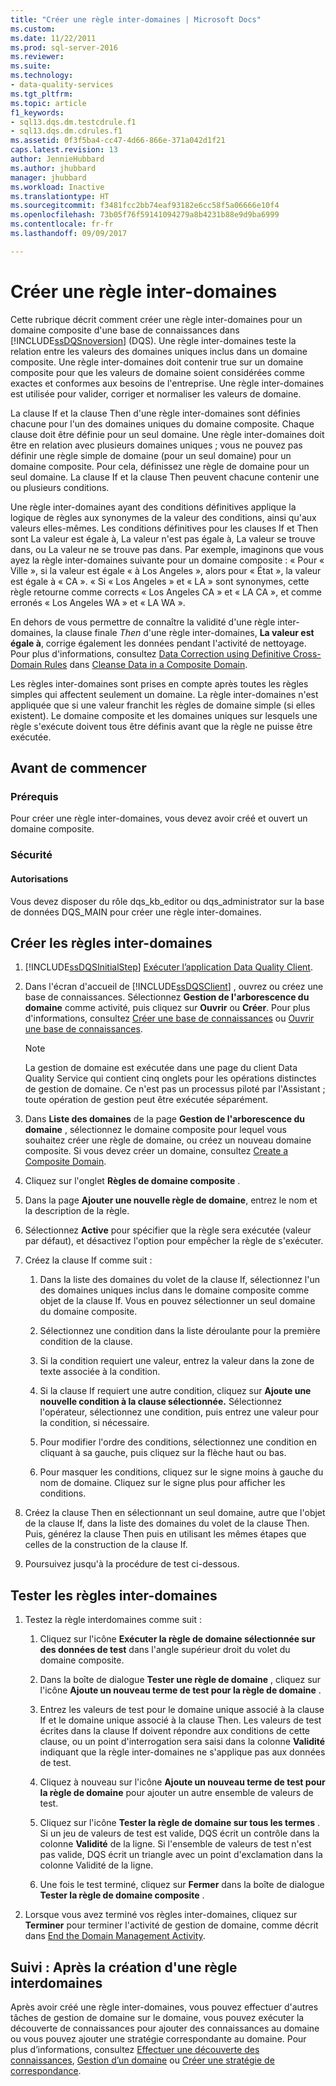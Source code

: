 ```yaml
---
title: "Créer une règle inter-domaines | Microsoft Docs"
ms.custom: 
ms.date: 11/22/2011
ms.prod: sql-server-2016
ms.reviewer: 
ms.suite: 
ms.technology:
- data-quality-services
ms.tgt_pltfrm: 
ms.topic: article
f1_keywords:
- sql13.dqs.dm.testcdrule.f1
- sql13.dqs.dm.cdrules.f1
ms.assetid: 0f3f5ba4-cc47-4d66-866e-371a042d1f21
caps.latest.revision: 13
author: JennieHubbard
ms.author: jhubbard
manager: jhubbard
ms.workload: Inactive
ms.translationtype: HT
ms.sourcegitcommit: f3481fcc2bb74eaf93182e6cc58f5a06666e10f4
ms.openlocfilehash: 73b05f76f59141094279a8b4231b88e9d9ba6999
ms.contentlocale: fr-fr
ms.lasthandoff: 09/09/2017

---
```

# <a name="create-a-cross-domain-rule"></a>Créer une règle inter-domaines
  Cette rubrique décrit comment créer une règle inter-domaines pour un domaine composite d'une base de connaissances dans [!INCLUDE[ssDQSnoversion](../includes/ssdqsnoversion-md.md)] (DQS). Une règle inter-domaines teste la relation entre les valeurs des domaines uniques inclus dans un domaine composite. Une règle inter-domaines doit contenir true sur un domaine composite pour que les valeurs de domaine soient considérées comme exactes et conformes aux besoins de l'entreprise. Une règle inter-domaines est utilisée pour valider, corriger et normaliser les valeurs de domaine.  
  
 La clause If et la clause Then d'une règle inter-domaines sont définies chacune pour l'un des domaines uniques du domaine composite. Chaque clause doit être définie pour un seul domaine. Une règle inter-domaines doit être en relation avec plusieurs domaines uniques ; vous ne pouvez pas définir une règle simple de domaine (pour un seul domaine) pour un domaine composite. Pour cela, définissez une règle de domaine pour un seul domaine. La clause If et la clause Then peuvent chacune contenir une ou plusieurs conditions.  
  
 Une règle inter-domaines ayant des conditions définitives applique la logique de règles aux synonymes de la valeur des conditions, ainsi qu'aux valeurs elles-mêmes. Les conditions définitives pour les clauses If et Then sont La valeur est égale à, La valeur n'est pas égale à, La valeur se trouve dans, ou La valeur ne se trouve pas dans. Par exemple, imaginons que vous ayez la règle inter-domaines suivante pour un domaine composite : « Pour « Ville », si la valeur est égale « à Los Angeles », alors pour « État », la valeur est égale à « CA ». « Si « Los Angeles » et « LA » sont synonymes, cette règle retourne comme corrects « Los Angeles CA » et « LA CA », et comme erronés « Los Angeles WA » et « LA WA ».  
  
 En dehors de vous permettre de connaître la validité d'une règle inter-domaines, la clause finale *Then* d'une règle inter-domaines, **La valeur est égale à**, corrige également les données pendant l'activité de nettoyage. Pour plus d'informations, consultez [Data Correction using Definitive Cross-Domain Rules](../data-quality-services/cleanse-data-in-a-composite-domain.md#CDCorrection) dans [Cleanse Data in a Composite Domain](../data-quality-services/cleanse-data-in-a-composite-domain.md).  
  
 Les règles inter-domaines sont prises en compte après toutes les règles simples qui affectent seulement un domaine. La règle inter-domaines n'est appliquée que si une valeur franchit les règles de domaine simple (si elles existent). Le domaine composite et les domaines uniques sur lesquels une règle s'exécute doivent tous être définis avant que la règle ne puisse être exécutée.  
  
##  <a name="BeforeYouBegin"></a> Avant de commencer  
  
###  <a name="Prerequisites"></a> Prérequis  
 Pour créer une règle inter-domaines, vous devez avoir créé et ouvert un domaine composite.  
  
###  <a name="Security"></a> Sécurité  
  
####  <a name="Permissions"></a> Autorisations  
 Vous devez disposer du rôle dqs_kb_editor ou dqs_administrator sur la base de données DQS_MAIN pour créer une règle inter-domaines.  
  
##  <a name="Create"></a> Créer les règles inter-domaines  
  
1.  [!INCLUDE[ssDQSInitialStep](../includes/ssdqsinitialstep-md.md)] [Exécuter l’application Data Quality Client](../data-quality-services/run-the-data-quality-client-application.md).  
  
2.  Dans l'écran d'accueil de [!INCLUDE[ssDQSClient](../includes/ssdqsclient-md.md)] , ouvrez ou créez une base de connaissances. Sélectionnez **Gestion de l'arborescence du domaine** comme activité, puis cliquez sur **Ouvrir** ou **Créer**. Pour plus d'informations, consultez [Créer une base de connaissances](../data-quality-services/create-a-knowledge-base.md) ou [Ouvrir une base de connaissances](../data-quality-services/open-a-knowledge-base.md).  
  
    > [!NOTE]  
    >  La gestion de domaine est exécutée dans une page du client Data Quality Service qui contient cinq onglets pour les opérations distinctes de gestion de domaine. Ce n'est pas un processus piloté par l'Assistant ; toute opération de gestion peut être exécutée séparément.  
  
3.  Dans **Liste des domaines** de la page **Gestion de l'arborescence du domaine** , sélectionnez le domaine composite pour lequel vous souhaitez créer une règle de domaine, ou créez un nouveau domaine composite. Si vous devez créer un domaine, consultez [Create a Composite Domain](../data-quality-services/create-a-composite-domain.md).  
  
4.  Cliquez sur l'onglet **Règles de domaine composite** .  
  
5.  Dans la page **Ajouter une nouvelle règle de domaine**, entrez le nom et la description de la règle.  
  
6.  Sélectionnez **Active** pour spécifier que la règle sera exécutée (valeur par défaut), et désactivez l'option pour empêcher la règle de s'exécuter.  
  
7.  Créez la clause If comme suit :  
  
    1.  Dans la liste des domaines du volet de la clause If, sélectionnez l'un des domaines uniques inclus dans le domaine composite comme objet de la clause If. Vous en pouvez sélectionner un seul domaine du domaine composite.  
  
    2.  Sélectionnez une condition dans la liste déroulante pour la première condition de la clause.  
  
    3.  Si la condition requiert une valeur, entrez la valeur dans la zone de texte associée à la condition.  
  
    4.  Si la clause If requiert une autre condition, cliquez sur **Ajoute une nouvelle condition à la clause sélectionnée.** Sélectionnez l'opérateur, sélectionnez une condition, puis entrez une valeur pour la condition, si nécessaire.  
  
    5.  Pour modifier l'ordre des conditions, sélectionnez une condition en cliquant à sa gauche, puis cliquez sur la flèche haut ou bas.  
  
    6.  Pour masquer les conditions, cliquez sur le signe moins à gauche du nom de domaine. Cliquez sur le signe plus pour afficher les conditions.  
  
8.  Créez la clause Then en sélectionnant un seul domaine, autre que l'objet de la clause If, dans la liste des domaines du volet de la clause Then. Puis, générez la clause Then puis en utilisant les mêmes étapes que celles de la construction de la clause If.  
  
9. Poursuivez jusqu'à la procédure de test ci-dessous.  
  
##  <a name="Test"></a> Tester les règles inter-domaines  
  
1.  Testez la règle interdomaines comme suit :  
  
    1.  Cliquez sur l'icône **Exécuter la règle de domaine sélectionnée sur des données de test** dans l'angle supérieur droit du volet du domaine composite.  
  
    2.  Dans la boîte de dialogue **Tester une règle de domaine** , cliquez sur l'icône **Ajoute un nouveau terme de test pour la règle de domaine** .  
  
    3.  Entrez les valeurs de test pour le domaine unique associé à la clause If et le domaine unique associé à la clause Then. Les valeurs de test écrites dans la clause If doivent répondre aux conditions de cette clause, ou un point d'interrogation sera saisi dans la colonne **Validité** indiquant que la règle inter-domaines ne s'applique pas aux données de test.  
  
    4.  Cliquez à nouveau sur l'icône **Ajoute un nouveau terme de test pour la règle de domaine** pour ajouter un autre ensemble de valeurs de test.  
  
    5.  Cliquez sur l'icône **Tester la règle de domaine sur tous les termes** . Si un jeu de valeurs de test est valide, DQS écrit un contrôle dans la colonne **Validité** de la ligne. Si l'ensemble de valeurs de test n'est pas valide, DQS écrit un triangle avec un point d'exclamation dans la colonne Validité de la ligne.  
  
    6.  Une fois le test terminé, cliquez sur **Fermer** dans la boîte de dialogue **Tester la règle de domaine composite** .  
  
2.  Lorsque vous avez terminé vos règles inter-domaines, cliquez sur **Terminer** pour terminer l'activité de gestion de domaine, comme décrit dans [End the Domain Management Activity](http://msdn.microsoft.com/library/ab6505ad-3090-453b-bb01-58435e7fa7c0).  
  
##  <a name="FollowUp"></a> Suivi : Après la création d'une règle interdomaines  
 Après avoir créé une règle inter-domaines, vous pouvez effectuer d'autres tâches de gestion de domaine sur le domaine, vous pouvez exécuter la découverte de connaissances pour ajouter des connaissances au domaine ou vous pouvez ajouter une stratégie correspondante au domaine. Pour plus d’informations, consultez [Effectuer une découverte des connaissances](../data-quality-services/perform-knowledge-discovery.md), [Gestion d’un domaine](../data-quality-services/managing-a-domain.md) ou [Créer une stratégie de correspondance](../data-quality-services/create-a-matching-policy.md).  
  
  

